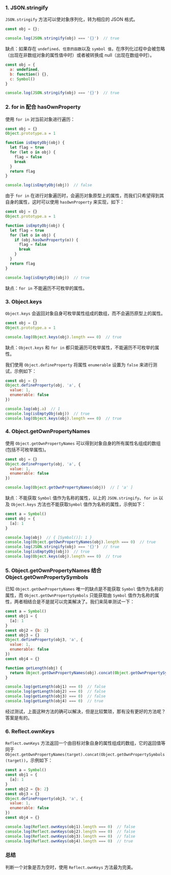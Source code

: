 ### 1. JSON.stringify
`JSON.stringify` 方法可以使对象序列化，转为相应的 JSON 格式。
```javascript
const obj = {};

console.log(JSON.stringify(obj) === '{}')  // true
```
缺点：如果存在 `undefined`、`任意的函数`以及 `symbol 值`，在序列化过程中会被忽略（出现在非数组对象的属性值中时）或者被转换成 null（出现在数组中时）。
```javascript
const obj = {
  a: undefined,
  b: function() {},
  c: Symbol()
}

console.log(JSON.stringify(obj) === '{}')  // true
```
### 2. for in 配合 hasOwnProperty
使用 `for in` 对当前对象进行遍历：
```javascript
const obj = {}
Object.prototype.a = 1

function isEmptyObj(obj) {
  let flag = true
  for (let o in obj) {
    flag = false
    break
  }
  return flag
}

console.log(isEmptyObj(obj))  // false
```
由于 `for in` 在进行对象遍历时，会遍历对象原型上的属性，而我们只希望得到其自身的属性，这时可以使用 `hasOwnProperty` 来实现，如下：
```javascript
const obj = {}
Object.prototype.a = 1

function isEmptyObj(obj) {
  let flag = true
  for (let o in obj) {
    if (obj.hasOwnProperty(o)) {
      flag = false
      break
    }
  }
  return flag
}

console.log(isEmptyObj(obj))  // true
```
缺点：`for in` 不能遍历不可枚举的属性。

### 3. Object.keys
`Object.keys` 会返回对象自身可枚举属性组成的数组，而不会遍历原型上的属性。
```javascript
const obj = {}
Object.prototype.a = 1

console.log(Object.keys(obj).length === 0)  // true
```
缺点：`Object.keys` 和 `for in` 都只能遍历可枚举属性，不能遍历不可枚举的属性。

我们使用 `Object.defineProperty` 将属性 `enumerable` 设置为 `false` 来进行测试，示例如下：
```javascript
const obj = {}
Object.defineProperty(obj, 'a', {
  value: 1,
  enumerable: false
})

console.log(obj.a)  // 1
console.log(isEmptyObj(obj))  // true
console.log(Object.keys(obj).length === 0)  // true
```
### 4. Object.getOwnPropertyNames
使用 `Object.getOwnPropertyNames` 可以得到对象自身的所有属性名组成的数组(包括不可枚举属性)。
```javascript
const obj = {}
Object.defineProperty(obj, 'a', {
  value: 1,
  enumerable: false
})

console.log(Object.getOwnPropertyNames(obj))  // [ 'a' ]
```
缺点：不能获取 `Symbol` 值作为名称的属性，以上的 `JSON.stringify`、`for in` 以及 `Object.keys` 方法也不能获取`Symbol` 值作为名称的属性，示例如下：
```javascript
const a = Symbol()
const obj = {
  [a]: 1
}

console.log(obj)  // { [Symbol()]: 1 }
console.log(Object.getOwnPropertyNames(obj).length === 0)  // true
console.log(JSON.stringify(obj) === '{}')  // true
console.log(isEmptyObj(obj))  // true
console.log(Object.keys(obj).length === 0)  // true
```

### 5. Object.getOwnPropertyNames 结合 Object.getOwnPropertySymbols
已知 `Object.getOwnPropertyNames` 唯一的缺点是不能获取 `Symbol` 值作为名称的属性，而 `Object.getOwnPropertySymbols` 只能获取由 `Symbol` 值作为名称的属性，两者相结合是不是就可以完美解决了。我们来简单测试一下：
```javascript
const a = Symbol()
const obj1 = {
  [a]: 1
}
const obj2 = {b: 2}
const obj3 = {}
Object.defineProperty(obj3, 'a', {
  value: 1,
  enumerable: false
})
const obj4 = {}

function getLength(obj) {
  return Object.getOwnPropertyNames(obj).concat(Object.getOwnPropertySymbols(obj)).length
}

console.log(getLength(obj1) === 0)  // false
console.log(getLength(obj2) === 0)  // false
console.log(getLength(obj3) === 0)  // false
console.log(getLength(obj4) === 0)  // true
```
经过测试，上面这种方法的确可以解决，但是比较繁琐，那有没有更好的方法呢？答案是有的。

### 6. Reflect.ownKeys
`Reflect.ownKeys` 方法返回一个由目标对象自身的属性组成的数组，它的返回值等同于 `Object.getOwnPropertyNames(target).concat(Object.getOwnPropertySymbols(target))`，示例如下：
```javascript
const a = Symbol()
const obj1 = {
  [a]: 1
}
const obj2 = {b: 2}
const obj3 = {}
Object.defineProperty(obj3, 'a', {
  value: 1,
  enumerable: false
})
const obj4 = {}

console.log(Reflect.ownKeys(obj1).length === 0)  // false
console.log(Reflect.ownKeys(obj2).length === 0)  // false
console.log(Reflect.ownKeys(obj3).length === 0)  // false
console.log(Reflect.ownKeys(obj4).length === 0)  // true
```
### 总结
判断一个对象是否为空时，使用 `Reflect.ownKeys` 方法最为完美。



